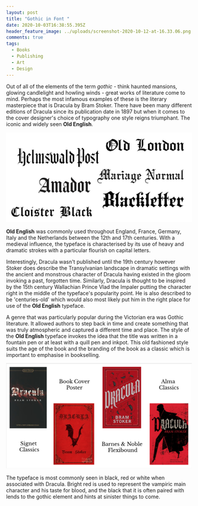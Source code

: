 ```yaml
---
layout: post
title: "Gothic in Font "
date: 2020-10-03T16:38:55.395Z
header_feature_image: ../uploads/screenshot-2020-10-12-at-16.33.06.png
comments: true
tags:
  - Books
  - Publishing
  - Art
  - Design
---
```

Out of all of the elements of the term *gothic* - think haunted mansions, glowing candlelight and howling winds - great works of literature come to mind. Perhaps the most infamous examples of these is the literary masterpiece that is Dracula by Bram Stoker. There have been many different editions of Dracula since its publication date in 1897 but when it comes to the cover designer's choice of typography one style reigns triumphant. The iconic and widely seen **Old English**.

![Examples of fonts within the Old English family](../uploads/screenshot-2020-10-04-at-13.21.25.png "Examples of fonts within the Old English family")

**Old English** was commonly used throughout England, France, Germany, Italy and the Netherlands between the 12th and 17th centuries. With a medieval influence, the typeface is characterised by its use of heavy and dramatic strokes with a particular flourish on capital letters. 

Interestingly, Dracula wasn't published until the 19th century however Stoker does describe the Transylvanian landscape in dramatic settings with the ancient and monstrous character of Dracula having existed in the gloom invoking a past, forgotten time. Similarly, Dracula is thought to be inspired by the 15th century Wallachian Prince Vlad the Impaler putting the character right in the middle of the typeface's popularity point. He is also described to be 'centuries-old' which would also most likely put him in the right place for use of the **Old English** typeface.

A genre that was particularly popular during the Victorian era was Gothic literature. It allowed authors to step back in time and create something that was truly atmospheric and captured a different time and place. The style of the **Old English** typeface invokes the idea that the title was written in a fountain pen or at least with a quill pen and inkpot. This old fashioned style suits the age of the book and the branding of the book as a classic which is important to emphasise in bookselling.

![Some different editions of Dracula by Bram Stoker](../uploads/screenshot-2020-10-04-at-14.09.04.png "Some different editions of Dracula by Bram Stoker")

The typeface is most commonly seen in black, red or white when associated with Dracula. Bright red is used to represent the vampiric main character and his taste for blood, and the black that it is often paired with lends to the gothic element and hints at sinister things to come.
